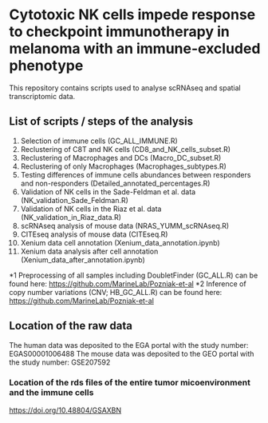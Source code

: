 # Cytotoxic NK cells impede response to checkpoint immunotherapy in melanoma with an immune-excluded phenotype

This repository contains scripts used to analyse scRNAseq and spatial transcriptomic data.

## List of scripts / steps of the analysis

1. Selection of immune cells (GC_ALL_IMMUNE.R)
2. Reclustering of C8T and NK cells (CD8_and_NK_cells_subset.R)
3. Reclustering of Macrophages and DCs (Macro_DC_subset.R)
4. Reclustering of only Macrophages (Macrophages_subtypes.R)
5. Testing differences of immune cells abundances between responders and non-responders (Detailed_annotated_percentages.R)
6. Validation of NK cells in the Sade-Feldman et al. data (NK_validation_Sade_Feldman.R)
7. Validation of NK cells in the Riaz et al. data (NK_validation_in_Riaz_data.R)
9. scRNAseq analysis of mouse data (NRAS_YUMM_scRNAseq.R)
10. CITEseq analysis of mouse data (CITEseq.R)
11. Xenium data cell annotation (Xenium_data_annotation.ipynb)
12. Xenium data analysis after cell annotation (Xenium_data_after_annotation.ipynb)


*1 Preprocessing of all samples including DoubletFinder (GC_ALL.R) can be found here: https://github.com/MarineLab/Pozniak-et-al
*2 Inference of copy number variations (CNV; HB_GC_ALL.R) can be found here: https://github.com/MarineLab/Pozniak-et-al

## Location of the raw data

The human data was deposited to the EGA portal with the study number: EGAS00001006488
The mouse data was deposited to the GEO portal with the study number: GSE207592

### Location of the rds files of the entire tumor micoenvironment and the immune cells

https://doi.org/10.48804/GSAXBN
